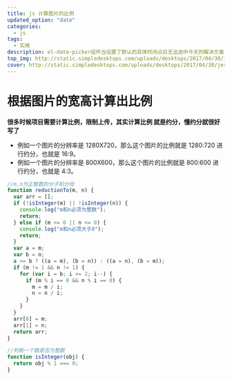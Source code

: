 ```yaml
---
title: js 计算图片的比例
updated_option: "date"
categories:
  - js
tags:
  - 实用
description: el-date-picker组件当设置了默认的具体时间点后无法选中今天的解决方案
top_img: http://static.simpledesktops.com/uploads/desktops/2017/04/30/jerli_bg02.jpg
cover: http://static.simpledesktops.com/uploads/desktops/2017/04/30/jerli_bg02.jpg
---
```


# 根据图片的宽高计算出比例

**很多时候项目需要计算比例，限制上传，其实计算比例 就是约分，懂约分就很好写了**

- 例如一个图片的分辨率是 1280X720，那么这个图片的比例就是 1280:720 进行约分，也就是 16:9。
- 例如一个图片的分辨率是 800X600，那么这个图片的比例就是 800:600 进行约分，也就是 4:3。

```js
//m,n为正整数的分子和分母
function reductionTo(m, n) {
  var arr = [];
  if (!isInteger(m) || !isInteger(n)) {
    console.log("m和n必须为整数");
    return;
  } else if (m <= 0 || n <= 0) {
    console.log("m和n必须大于0");
    return;
  }
  var a = m;
  var b = n;
  a >= b ? ((a = m), (b = n)) : ((a = n), (b = m));
  if (m != 1 && n != 1) {
    for (var i = b; i >= 2; i--) {
      if (m % i == 0 && n % i == 0) {
        m = m / i;
        n = n / i;
      }
    }
  }
  arr[0] = m;
  arr[1] = n;
  return arr;
}

//判断一个数是否为整数
function isInteger(obj) {
  return obj % 1 === 0;
}
```
